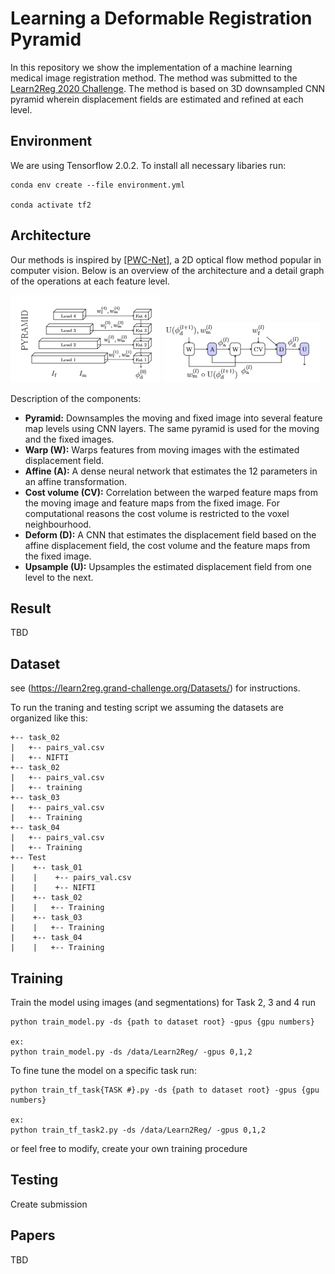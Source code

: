 # Learning a Deformable Registration Pyramid
In this repository we show the implementation of a machine learning medical image registration method. The method was submitted to the [Learn2Reg 2020 Challenge](https://learn2reg.grand-challenge.org/). The method is based on 3D downsampled CNN pyramid wherein displacement fields are estimated and refined at each level.

## Environment
We are using Tensorflow 2.0.2. To install all necessary libaries run:
```
conda env create --file environment.yml

conda activate tf2
```

## Architecture

Our methods is inspired by [[PWC-Net]](https://arxiv.org/pdf/1709.02371.pdf), a 2D optical flow method popular in computer vision. Below is an overview of the architecture and a detail graph of the operations at each feature level. 

![overview figure](.figs/Architecture.png) ![levels figure](.figs/Levels.png)

Description of the components:
- <strong>Pyramid:</strong> Downsamples the moving and fixed image into several feature map levels using CNN layers. The same pyramid is used for the moving and the fixed images.
- <strong>Warp (W):</strong> Warps features from moving images with the estimated displacement field.
- <strong>Affine (A):</strong> A dense neural network that estimates the 12 parameters in an affine transformation.
- <strong>Cost volume (CV):</strong> Correlation between the warped feature maps from the moving image and feature maps from the fixed image. For computational reasons the cost volume is restricted to the voxel neighbourhood.
- <strong>Deform (D):</strong> A CNN that estimates the displacement field based on the affine displacement field, the cost volume and the feature maps from the fixed image.
- <strong>Upsample (U):</strong> Upsamples the estimated displacement field from one level to the next.

## Result
TBD

## Dataset
see (https://learn2reg.grand-challenge.org/Datasets/) for instructions.

To run the traning and testing script we assuming the datasets are organized like this:

```
+-- task_02
|   +-- pairs_val.csv
|   +-- NIFTI
+-- task_02
|   +-- pairs_val.csv
|   +-- training
+-- task_03
|   +-- pairs_val.csv
|   +-- Training
+-- task_04
|   +-- pairs_val.csv
|   +-- Training
+-- Test
|    +-- task_01
|    |    +-- pairs_val.csv
|    |    +-- NIFTI
|    +-- task_02
|    |   +-- Training
|    +-- task_03
|    |   +-- Training
|    +-- task_04
|    |   +-- Training
```
## Training
Train the model using images (and segmentations) for Task 2, 3 and 4 run
```
python train_model.py -ds {path to dataset root} -gpus {gpu numbers}

ex:
python train_model.py -ds /data/Learn2Reg/ -gpus 0,1,2
```

To fine tune the model on a specific task run:

```
python train_tf_task{TASK #}.py -ds {path to dataset root} -gpus {gpu numbers}

ex:
python train_tf_task2.py -ds /data/Learn2Reg/ -gpus 0,1,2
```

or feel free to modify, create your own training procedure

## Testing
Create submission

## Papers
TBD
